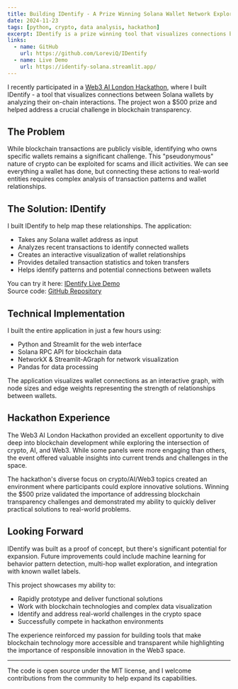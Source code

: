 ```yaml
---
title: Building IDentify - A Prize Winning Solana Wallet Network Explorer
date: 2024-11-23
tags: [python, crypto, data analysis, hackathon]
excerpt: IDentify is a prize winning tool that visualizes connections between Solana wallets by analyzing their on-chain interactions. The project won a $500 prize and helps address a crucial challenge in blockchain transparency.
links:
  - name: GitHub
    url: https://github.com/LoreviQ/IDentify
  - name: Live Demo
    url: https://identify-solana.streamlit.app/
--- 
```


I recently participated in a [Web3 AI London Hackathon](https://earn.superteam.fun/listings/bounty/web3-ai-summit-code-leverage-ai-to-build-on-solana/), where I built IDentify - a tool that visualizes connections between Solana wallets by analyzing their on-chain interactions. The project won a $500 prize and helped address a crucial challenge in blockchain transparency.

## The Problem

While blockchain transactions are publicly visible, identifying who owns specific wallets remains a significant challenge. This "pseudonymous" nature of crypto can be exploited for scams and illicit activities. We can see everything a wallet has done, but connecting these actions to real-world entities requires complex analysis of transaction patterns and wallet relationships.

## The Solution: IDentify

I built IDentify to help map these relationships. The application:
- Takes any Solana wallet address as input
- Analyzes recent transactions to identify connected wallets
- Creates an interactive visualization of wallet relationships
- Provides detailed transaction statistics and token transfers
- Helps identify patterns and potential connections between wallets

You can try it here: [IDentify Live Demo](https://identify-solana.streamlit.app/)  
Source code: [GitHub Repository](https://github.com/LoreviQ/IDentify)

## Technical Implementation

I built the entire application in just a few hours using:
- Python and Streamlit for the web interface
- Solana RPC API for blockchain data
- NetworkX & Streamlit-AGraph for network visualization
- Pandas for data processing

The application visualizes wallet connections as an interactive graph, with node sizes and edge weights representing the strength of relationships between wallets.

## Hackathon Experience

The Web3 AI London Hackathon provided an excellent opportunity to dive deep into blockchain development while exploring the intersection of crypto, AI, and Web3. While some panels were more engaging than others, the event offered valuable insights into current trends and challenges in the space.

The hackathon's diverse focus on crypto/AI/Web3 topics created an environment where participants could explore innovative solutions. Winning the $500 prize validated the importance of addressing blockchain transparency challenges and demonstrated my ability to quickly deliver practical solutions to real-world problems.

## Looking Forward

IDentify was built as a proof of concept, but there's significant potential for expansion. Future improvements could include machine learning for behavior pattern detection, multi-hop wallet exploration, and integration with known wallet labels.

This project showcases my ability to:
- Rapidly prototype and deliver functional solutions
- Work with blockchain technologies and complex data visualization
- Identify and address real-world challenges in the crypto space
- Successfully compete in hackathon environments

The experience reinforced my passion for building tools that make blockchain technology more accessible and transparent while highlighting the importance of responsible innovation in the Web3 space.

---

The code is open source under the MIT license, and I welcome contributions from the community to help expand its capabilities.